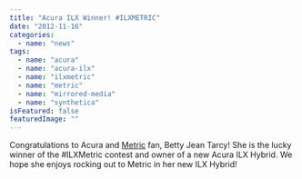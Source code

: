 ```yaml
---
title: "Acura ILX Winner! #ILXMETRIC"
date: "2012-11-16"
categories: 
  - name: "news"
tags: 
  - name: "acura"
  - name: "acura-ilx"
  - name: "ilxmetric"
  - name: "metric"
  - name: "mirrored-media"
  - name: "synthetica"
isFeatured: false
featuredImage: ""
---
```


Congratulations to Acura and [Metric](https://www.facebook.com/metric) fan, Betty Jean Tarcy! She is the lucky winner of the #ILXMetric contest and owner of a new Acura ILX Hybrid. We hope she enjoys rocking out to Metric in her new ILX Hybrid!

